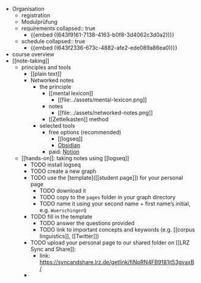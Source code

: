 - Organisation
	- registration
	- Modulprüfung
	- requirements
	  collapsed:: true
		- {{embed ((643f9161-7138-4163-b0f8-3d4062c3d0a2))}}
	- schedule
	  collapsed:: true
		- {{embed ((643f2336-673c-4882-afe2-ede089a86ea0))}}
- course overview
- [[note-taking]]
	- principles and tools
		- [[plain text]]
		- Networked notes
			- the principle
				- [[mental lexicon]]
					- [[file:../assets/mental-lexicon.png]]
				- notes
					- [[file:../assets/networked-notes.png]]
				- [[Zettelkasten]] method
			- selected tools
				- free options (recommended)
					- [[logseq]]
					- [Obsidian](https://obsidian.md/)
				- paid: [Notion](https://www.notion.so/)
	- [[hands-on]]: taking notes using [[logseq]]
		- TODO install logseq
		- TODO create a new graph
		- TODO use the [template]([[student page]]) for your personal page
			- TODO download it
			- TODO copy to the `pages` folder in your graph directory
			- TODO name it using your second name + first name’s initial, e.g. `WuerschingerQ`
		- TODO fill in the template
			- TODO answer the questions provided
			- TODO link to important concepts and keywords (e.g. [[corpus linguistics]], [[Twitter]])
		- TODO upload your personal page to our shared folder on [[LRZ Sync and Share]]:
			- link: https://syncandshare.lrz.de/getlink/fiNpRN4FB9181jt53gvaxB/
		-